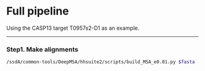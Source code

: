 # Full pipeline
Using the CASP13 target T0957s2-D1 as an example.
<hr>  

### Step1. Make alignments
```bash
/ssdA/common-tools/DeepMSA/hhsuite2/scripts/build_MSA_e0.01.py $fasta -outdir=./$id -hhblitsdb=/ssdA/common-tools/uniclust30_2018_08_hhsuite/uniclust30_2018_08 -jackhmmerdb=/ssdA/common-tools/uniref_2019_10_24/uniref90.fasta -hmmsearchdb=/ssdA/common-tools/fasta_188GB_plass_soedinglab/SRC.fasta:/ssdA/common-tools/metaclust-2018-Jun-22/metaclust_nr.fasta
```
